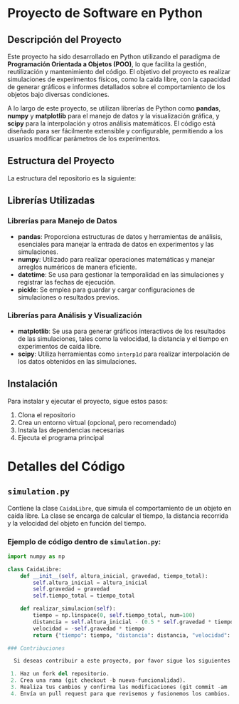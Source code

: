 # Proyecto de Software en Python

## Descripción del Proyecto

Este proyecto ha sido desarrollado en Python utilizando el paradigma de **Programación Orientada a Objetos (POO)**, lo que facilita la gestión, reutilización y mantenimiento del código. El objetivo del proyecto es realizar simulaciones de experimentos físicos, como la caída libre, con la capacidad de generar gráficos e informes detallados sobre el comportamiento de los objetos bajo diversas condiciones.

A lo largo de este proyecto, se utilizan librerías de Python como **pandas**, **numpy** y **matplotlib** para el manejo de datos y la visualización gráfica, y **scipy** para la interpolación y otros análisis matemáticos. El código está diseñado para ser fácilmente extensible y configurable, permitiendo a los usuarios modificar parámetros de los experimentos.

## Estructura del Proyecto

La estructura del repositorio es la siguiente:


## Librerías Utilizadas

### Librerías para Manejo de Datos
- **pandas**: Proporciona estructuras de datos y herramientas de análisis, esenciales para manejar la entrada de datos en experimentos y las simulaciones.
- **numpy**: Utilizado para realizar operaciones matemáticas y manejar arreglos numéricos de manera eficiente.
- **datetime**: Se usa para gestionar la temporalidad en las simulaciones y registrar las fechas de ejecución.
- **pickle**: Se emplea para guardar y cargar configuraciones de simulaciones o resultados previos.

### Librerías para Análisis y Visualización
- **matplotlib**: Se usa para generar gráficos interactivos de los resultados de las simulaciones, tales como la velocidad, la distancia y el tiempo en experimentos de caída libre.
- **scipy**: Utiliza herramientas como `interp1d` para realizar interpolación de los datos obtenidos en las simulaciones.

## Instalación

Para instalar y ejecutar el proyecto, sigue estos pasos:

1. Clona el repositorio
2. Crea un entorno virtual (opcional, pero recomendado)
3. Instala las dependencias necesarias
4. Ejecuta el programa principal

# Detalles del Código

## `simulation.py`

Contiene la clase `CaidaLibre`, que simula el comportamiento de un objeto en caída libre. La clase se encarga de calcular el tiempo, la distancia recorrida y la velocidad del objeto en función del tiempo.

### Ejemplo de código dentro de `simulation.py`:

```python
import numpy as np

class CaidaLibre:
    def __init__(self, altura_inicial, gravedad, tiempo_total):
        self.altura_inicial = altura_inicial
        self.gravedad = gravedad
        self.tiempo_total = tiempo_total

    def realizar_simulacion(self):
        tiempo = np.linspace(0, self.tiempo_total, num=100)
        distancia = self.altura_inicial - (0.5 * self.gravedad * tiempo**2)
        velocidad = -self.gravedad * tiempo
        return {"tiempo": tiempo, "distancia": distancia, "velocidad": velocidad}

### Contribuciones

  Si deseas contribuir a este proyecto, por favor sigue los siguientes pasos:

 1. Haz un fork del repositorio.
 2. Crea una rama (git checkout -b nueva-funcionalidad).
 3. Realiza tus cambios y confirma las modificaciones (git commit -am 'Añadir nueva funcionalidad').
 4. Envía un pull request para que revisemos y fusionemos los cambios.
